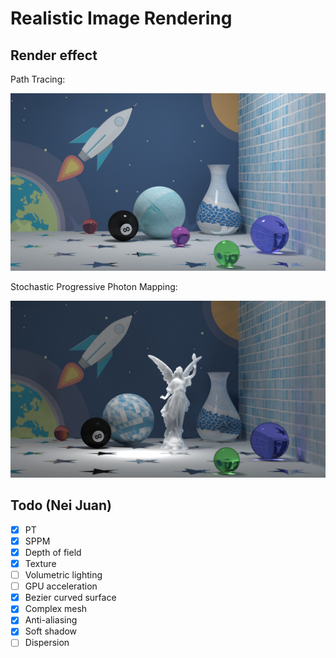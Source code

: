 # Realistic Image Rendering

## Render effect

Path Tracing:

![pt](https://github.com/Konano/Computational-Graphics-Realistic-Image-Rendering/blob/master/pic/pt.png)

Stochastic Progressive Photon Mapping:

![sppm](https://github.com/Konano/Computational-Graphics-Realistic-Image-Rendering/blob/master/pic/sppm.png)

## Todo (Nei Juan)

- [x] PT
- [x] SPPM
- [x] Depth of field
- [x] Texture
- [ ] Volumetric lighting
- [ ] GPU acceleration
- [x] Bezier curved surface
- [x] Complex mesh
- [x] Anti-aliasing
- [x] Soft shadow
- [ ] Dispersion